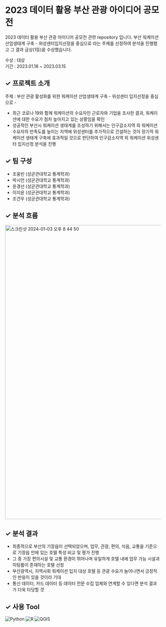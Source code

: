 # 2023 데이터 활용 부산 관광 아이디어 공모전

2023 데이터 활용 부산 관광 아이디어 공모전 관련 repository 입니다. 부산 워케이션 산업생태계 구축 - 위성센터입지선정을 중심으로 라는 주제를 선정하여 분석을 진행했고 그 결과 금상(1등)을 수상했습니다.

수상 : 대상 \
기간 : 2023.01.18 ~ 2023.03.15

✓ 프로젝트 소개
------
주제 : 부산 관광 활성화를 위한 워케이션 산업생태계 구축 - 위성센터 입지선정을 중심으로 - 

- 최근 코로나 19와 함께 워케이션의 수요자인 근로자와 기업을 조사한 결과, 워케이션에 대한 수요가 점차 높아지고 있는 상황임을 확인
- 성공적인 부산시 워케이션 생태계를 조성하기 위해서는 인구감소지역 외 워케이션 수요자의 만족도를 높이는 지역에 위성센터를 추가적으로 건설하는 것이 장기적 워케이션 생태계 구축에 효과적일 것으로 판단하여 인구감소지역 외 워케이션 위성센터 입지선정 분석을 진행


✓ 팀 구성 
------
  - 조웅빈 (성균관대학교 통계학과)
  - 박시언 (성균관대학교 통계학과)
  - 윤경선 (성균관대학교 통계학과)
  - 이지윤 (성균관대학교 통계학과)
  - 조건우 (성균관대학교 통계학과) 

  
✓ 분석 흐름 
------
<img width="951" alt="스크린샷 2024-01-03 오후 8 44 50" src="https://github.com/jiyunLeeee/2023_BUSAN_TOURISM_IDEA_CONTEST/assets/134356622/c6aee773-c22b-4018-8504-a3ca74962e9b">

✓ 분석 결과
------ 
 - 최종적으로 부산의 기장읍이 선택되었으며, 업무, 관광, 편의, 식음, 교통을 기준으로 기장읍 안에 있는 호텔 특성 비교 및 평가 진행
 - 그 중 가장 편의시설 및 교통 환경이 뛰어나며 유일하게 호텔 내에 업무 가능 시설과 미팅룸이 존재하는 호텔 선정
 - 부산광역시, 지역사회 워케이션 입지 대상 호텔 등 관광 수요가 늘어나면서 긍정적인 반응이 있을 것이라 기대
 - 통신 데이터, 카드 데이터 등 데이터 전문 수집 업체와 연계할 수 있다면 분석 결과가 더욱 타당할 것 


✓ 사용 Tool
------
<img alt="Python" src ="https://img.shields.io/badge/Python-3776AB.svg?&style=flat-square&logo=Python&logoColor=white"/> <img alt="R" src ="https://img.shields.io/badge/R-276DC3.svg?&style=flat-square&logo=R&logoColor=white"/>  <img alt="QGIS" src ="https://img.shields.io/badge/QGIS-589632.svg?&style=flat-square&logo=qgis&logoColor=white"/> 
